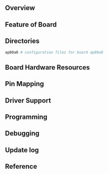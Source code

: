 ## Overview

## Feature of Board

## Directories
```sh
ap80a0 # configuration files for board ap80a0
```

## Board Hardware Resources

## Pin Mapping

## Driver Support

## Programming

## Debugging

## Update log

## Reference
